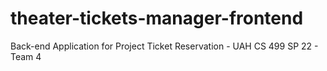 # theater-tickets-manager-frontend
Back-end Application for Project Ticket Reservation - UAH CS 499 SP 22 - Team 4
